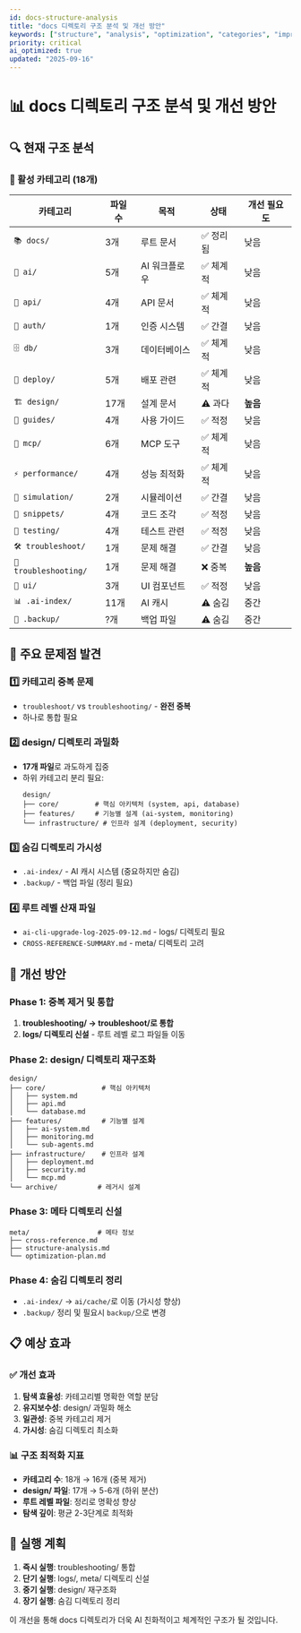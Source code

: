 ```yaml
---
id: docs-structure-analysis
title: "docs 디렉토리 구조 분석 및 개선 방안"
keywords: ["structure", "analysis", "optimization", "categories", "improvement"]
priority: critical
ai_optimized: true
updated: "2025-09-16"
---
```


# 📊 docs 디렉토리 구조 분석 및 개선 방안

## 🔍 현재 구조 분석

### 📁 활성 카테고리 (18개)

| 카테고리 | 파일 수 | 목적 | 상태 | 개선 필요도 |
|----------|---------|------|------|-------------|
| `📚 docs/` | 3개 | 루트 문서 | ✅ 정리됨 | 낮음 |
| `🤖 ai/` | 5개 | AI 워크플로우 | ✅ 체계적 | 낮음 |
| `🔌 api/` | 4개 | API 문서 | ✅ 체계적 | 낮음 |
| `🔐 auth/` | 1개 | 인증 시스템 | ✅ 간결 | 낮음 |
| `🗄️ db/` | 3개 | 데이터베이스 | ✅ 체계적 | 낮음 |
| `🚀 deploy/` | 5개 | 배포 관련 | ✅ 체계적 | 낮음 |
| `🏗️ design/` | 17개 | 설계 문서 | ⚠️ 과다 | **높음** |
| `📖 guides/` | 4개 | 사용 가이드 | ✅ 적정 | 낮음 |
| `🔧 mcp/` | 6개 | MCP 도구 | ✅ 체계적 | 낮음 |
| `⚡ performance/` | 4개 | 성능 최적화 | ✅ 체계적 | 낮음 |
| `🎲 simulation/` | 2개 | 시뮬레이션 | ✅ 간결 | 낮음 |
| `📝 snippets/` | 4개 | 코드 조각 | ✅ 적정 | 낮음 |
| `🧪 testing/` | 4개 | 테스트 관련 | ✅ 적정 | 낮음 |
| `🛠️ troubleshoot/` | 1개 | 문제 해결 | ✅ 간결 | 낮음 |
| `🔧 troubleshooting/` | 1개 | 문제 해결 | ❌ 중복 | **높음** |
| `🎨 ui/` | 3개 | UI 컴포넌트 | ✅ 적정 | 낮음 |
| `📊 .ai-index/` | 11개 | AI 캐시 | ⚠️ 숨김 | 중간 |
| `💾 .backup/` | ?개 | 백업 파일 | ⚠️ 숨김 | 중간 |

## 🚨 주요 문제점 발견

### 1️⃣ 카테고리 중복 문제
- `troubleshoot/` vs `troubleshooting/` - **완전 중복**
- 하나로 통합 필요

### 2️⃣ design/ 디렉토리 과밀화
- **17개 파일**로 과도하게 집중
- 하위 카테고리 분리 필요:
  ```
  design/
  ├── core/         # 핵심 아키텍처 (system, api, database)
  ├── features/     # 기능별 설계 (ai-system, monitoring)
  └── infrastructure/ # 인프라 설계 (deployment, security)
  ```

### 3️⃣ 숨김 디렉토리 가시성
- `.ai-index/` - AI 캐시 시스템 (중요하지만 숨김)
- `.backup/` - 백업 파일 (정리 필요)

### 4️⃣ 루트 레벨 산재 파일
- `ai-cli-upgrade-log-2025-09-12.md` - logs/ 디렉토리 필요
- `CROSS-REFERENCE-SUMMARY.md` - meta/ 디렉토리 고려

## 🎯 개선 방안

### Phase 1: 중복 제거 및 통합
1. **troubleshooting/ → troubleshoot/로 통합**
2. **logs/ 디렉토리 신설** - 루트 레벨 로그 파일들 이동

### Phase 2: design/ 디렉토리 재구조화
```
design/
├── core/              # 핵심 아키텍처
│   ├── system.md
│   ├── api.md
│   └── database.md
├── features/          # 기능별 설계
│   ├── ai-system.md
│   ├── monitoring.md
│   └── sub-agents.md
├── infrastructure/    # 인프라 설계
│   ├── deployment.md
│   ├── security.md
│   └── mcp.md
└── archive/          # 레거시 설계
```

### Phase 3: 메타 디렉토리 신설
```
meta/                 # 메타 정보
├── cross-reference.md
├── structure-analysis.md
└── optimization-plan.md
```

### Phase 4: 숨김 디렉토리 정리
- `.ai-index/` → `ai/cache/`로 이동 (가시성 향상)
- `.backup/` 정리 및 필요시 `backup/`으로 변경

## 📋 예상 효과

### ✅ 개선 효과
1. **탐색 효율성**: 카테고리별 명확한 역할 분담
2. **유지보수성**: design/ 과밀화 해소
3. **일관성**: 중복 카테고리 제거
4. **가시성**: 숨김 디렉토리 최소화

### 📊 구조 최적화 지표
- **카테고리 수**: 18개 → 16개 (중복 제거)
- **design/ 파일**: 17개 → 5-6개 (하위 분산)
- **루트 레벨 파일**: 정리로 명확성 향상
- **탐색 깊이**: 평균 2-3단계로 최적화

## 🚀 실행 계획

1. **즉시 실행**: troubleshooting/ 통합
2. **단기 실행**: logs/, meta/ 디렉토리 신설
3. **중기 실행**: design/ 재구조화
4. **장기 실행**: 숨김 디렉토리 정리

이 개선을 통해 docs 디렉토리가 더욱 AI 친화적이고 체계적인 구조가 될 것입니다.
